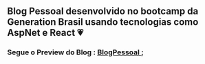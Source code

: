 <h2> Blog Pessoal desenvolvido no bootcamp da Generation Brasil usando tecnologias como AspNet e React &#128151; </h2>
<h3> Segue o Preview do Blog : <a href='https://62ab7c38033a9c1aec3a6fd2--flourishing-pasca-8435bd.netlify.app/' > BlogPessoal </a>; </h3>
